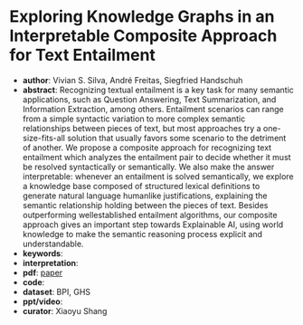 # Exploring Knowledge Graphs in an Interpretable Composite Approach for Text Entailment 
- **author**: Vivian S. Silva, André Freitas, Siegfried Handschuh    
- **abstract**: Recognizing textual entailment is a key task for many semantic applications, such as Question Answering, Text Summarization, and Information Extraction, among others. Entailment scenarios can range from a simple syntactic variation to more complex semantic relationships between pieces of text, but most approaches try a one-size-fits-all solution that usually favors some scenario to the detriment of another. We propose a composite approach for recognizing text entailment which analyzes the entailment pair to decide whether it must be resolved syntactically or semantically. We also make the answer interpretable: whenever an entailment is solved semantically, we explore a knowledge base composed of structured lexical definitions to generate natural language humanlike justifications, explaining the semantic relationship holding between the pieces of text. Besides outperforming wellestablished entailment algorithms, our composite approach gives an important step towards Explainable AI, using world knowledge to make the semantic reasoning process explicit and understandable.  
- **keywords**: 
- **interpretation**:
- **pdf**: [paper](https://www.aaai.org/ojs/index.php/AAAI/article/view/4682/4560)
- **code**: 
- **dataset**: BPI, GHS 
- **ppt/video**:
- **curator**: Xiaoyu Shang

